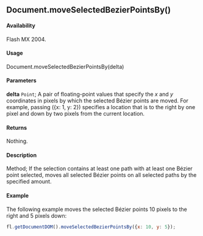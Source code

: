 ## Document.moveSelectedBezierPointsBy()

#### Availability

Flash MX 2004.

#### Usage

Document.moveSelectedBezierPointsBy(delta)

#### Parameters

**delta** `Point`; A pair of floating-point values that specify the *x* and *y* coordinates in pixels by which the selected Bézier points are moved. For example, passing ({x: 1, y: 2}) specifies a location that is to the right by one pixel and down by two pixels from the current location.

#### Returns

Nothing.

#### Description

Method; If the selection contains at least one path with at least one Bézier point selected, moves all selected Bézier points on all selected paths by the specified amount.

#### Example

The following example moves the selected Bézier points 10 pixels to the right and 5 pixels down:

```javascript
fl.getDocumentDOM().moveSelectedBezierPointsBy({x: 10, y: 5});
```
